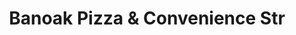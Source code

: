 ---
title: "Banoak Pizza & Convenience Str"
url: /vale/banoak-pizza-und-convenience-str/
shop: Lebensmittel
---